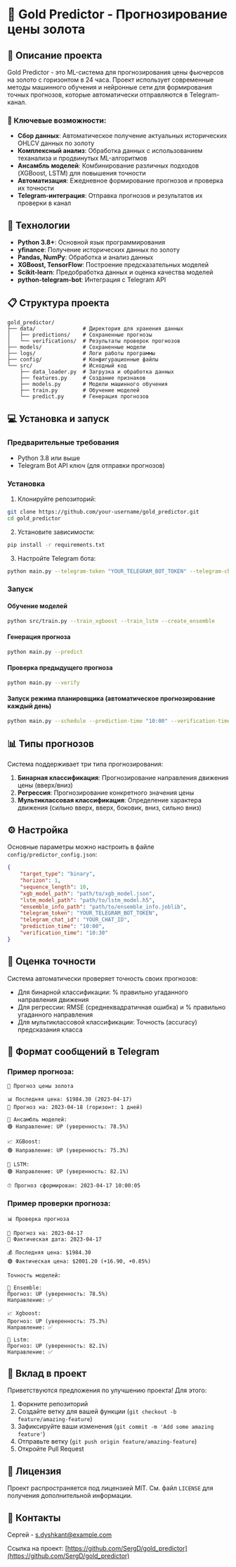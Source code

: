 # 🥇 Gold Predictor - Прогнозирование цены золота

## 📝 Описание проекта

Gold Predictor - это ML-система для прогнозирования цены фьючерсов на золото с горизонтом в 24 часа. Проект использует современные методы машинного обучения и нейронные сети для формирования точных прогнозов, которые автоматически отправляются в Telegram-канал.

### 🎯 Ключевые возможности:

- **Сбор данных**: Автоматическое получение актуальных исторических OHLCV данных по золоту 
- **Комплексный анализ**: Обработка данных с использованием теханализа и продвинутых ML-алгоритмов
- **Ансамбль моделей**: Комбинирование различных подходов (XGBoost, LSTM) для повышения точности
- **Автоматизация**: Ежедневное формирование прогнозов и проверка их точности
- **Telegram-интеграция**: Отправка прогнозов и результатов их проверки в канал

## 🚀 Технологии

- **Python 3.8+**: Основной язык программирования
- **yfinance**: Получение исторических данных по золоту
- **Pandas, NumPy**: Обработка и анализ данных
- **XGBoost, TensorFlow**: Построение предсказательных моделей
- **Scikit-learn**: Предобработка данных и оценка качества моделей
- **python-telegram-bot**: Интеграция с Telegram API

## 📋 Структура проекта

```
gold_predictor/
├── data/               # Директория для хранения данных
│   ├── predictions/    # Сохраненные прогнозы
│   └── verifications/  # Результаты проверок прогнозов
├── models/             # Сохраненные модели
├── logs/               # Логи работы программы
├── config/             # Конфигурационные файлы
└── src/                # Исходный код
    ├── data_loader.py  # Загрузка и обработка данных
    ├── features.py     # Создание признаков
    ├── models.py       # Модели машинного обучения
    ├── train.py        # Обучение моделей
    └── predict.py      # Генерация прогнозов
```

## 💻 Установка и запуск

### Предварительные требования

- Python 3.8 или выше
- Telegram Bot API ключ (для отправки прогнозов)

### Установка

1. Клонируйте репозиторий:
```bash
git clone https://github.com/your-username/gold_predictor.git
cd gold_predictor
```

2. Установите зависимости:
```bash
pip install -r requirements.txt
```

3. Настройте Telegram бота:
```bash
python main.py --telegram-token "YOUR_TELEGRAM_BOT_TOKEN" --telegram-chat "YOUR_CHAT_ID"
```

### Запуск

#### Обучение моделей

```bash
python src/train.py --train_xgboost --train_lstm --create_ensemble
```

#### Генерация прогноза

```bash
python main.py --predict
```

#### Проверка предыдущего прогноза

```bash
python main.py --verify
```

#### Запуск режима планировщика (автоматическое прогнозирование каждый день)

```bash
python main.py --schedule --prediction-time "10:00" --verification-time "10:30"
```

## 📊 Типы прогнозов

Система поддерживает три типа прогнозирования:

1. **Бинарная классификация**: Прогнозирование направления движения цены (вверх/вниз)
2. **Регрессия**: Прогнозирование конкретного значения цены
3. **Мультиклассовая классификация**: Определение характера движения (сильно вверх, вверх, боковик, вниз, сильно вниз)

## ⚙️ Настройка

Основные параметры можно настроить в файле `config/predictor_config.json`:

```json
{
    "target_type": "binary",
    "horizon": 1,
    "sequence_length": 10,
    "xgb_model_path": "path/to/xgb_model.json",
    "lstm_model_path": "path/to/lstm_model.h5",
    "ensemble_info_path": "path/to/ensemble_info.joblib",
    "telegram_token": "YOUR_TELEGRAM_BOT_TOKEN",
    "telegram_chat_id": "YOUR_CHAT_ID",
    "prediction_time": "10:00",
    "verification_time": "10:30"
}
```

## 🧪 Оценка точности

Система автоматически проверяет точность своих прогнозов:

- Для бинарной классификации: % правильно угаданного направления движения
- Для регрессии: RMSE (среднеквадратичная ошибка) и % правильно угаданного направления
- Для мультиклассовой классификации: Точность (accuracy) предсказания класса

## 📱 Формат сообщений в Telegram

### Пример прогноза:

```
🔮 Прогноз цены золота

📊 Последняя цена: $1984.30 (2023-04-17)
🎯 Прогноз на: 2023-04-18 (горизонт: 1 дней)

🤖 Ансамбль моделей:
🟢 Направление: UP (уверенность: 78.5%)

📈 XGBoost:
🟢 Направление: UP (уверенность: 75.3%)

🧠 LSTM:
🟢 Направление: UP (уверенность: 82.1%)

⏱ Прогноз сформирован: 2023-04-17 10:00:05
```

### Пример проверки прогноза:

```
📊 Проверка прогноза

📅 Прогноз на: 2023-04-17
📅 Фактическая дата: 2023-04-17

💰 Последняя цена: $1984.30
🟢 Фактическая цена: $2001.20 (+16.90, +0.85%)

Точность моделей:

🤖 Ensemble:
Прогноз: UP (уверенность: 78.5%)
Направление: ✅

📈 Xgboost:
Прогноз: UP (уверенность: 75.3%)
Направление: ✅

🧠 Lstm:
Прогноз: UP (уверенность: 82.1%)
Направление: ✅
```

## 🤝 Вклад в проект

Приветствуются предложения по улучшению проекта! Для этого:

1. Форкните репозиторий
2. Создайте ветку для вашей функции (`git checkout -b feature/amazing-feature`)
3. Зафиксируйте ваши изменения (`git commit -m 'Add some amazing feature'`)
4. Отправьте ветку (`git push origin feature/amazing-feature`)
5. Откройте Pull Request

## 📄 Лицензия

Проект распространяется под лицензией MIT. См. файл `LICENSE` для получения дополнительной информации.

## 📧 Контакты

Сергей - [s.dyshkant@example.com](mailto:s.dyshkant@example.com)

Ссылка на проект: [https://github.com/SergD/gold_predictor](https://github.com/SergD/gold_predictor)
